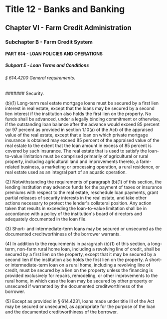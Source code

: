 
# Title 12 - Banks and Banking
## Chapter VI - Farm Credit Administration
### Subchapter B - Farm Credit System
#### PART 614 - LOAN POLICIES AND OPERATIONS
##### Subpart E - Loan Terms and Conditions
###### § 614.4200 General requirements.
####### Security.

(b)(1) Long-term real estate mortgage loans must be secured by a first lien interest in real estate, except that the loans may be secured by a second lien interest if the institution also holds the first lien on the property. No funds shall be advanced, under a legally binding commitment or otherwise, if the outstanding loan balance after the advance would exceed 85 percent (or 97 percent as provided in section 1.10(a) of the Act) of the appraised value of the real estate, except that a loan on which private mortgage insurance is obtained may exceed 85 percent of the appraised value of the real estate to the extent that the loan amount in excess of 85 percent is covered by such insurance. The real estate that is used to satisfy the loan-to-value limitation must be comprised primarily of agricultural or rural property, including agricultural land and improvements thereto, a farm-related business, a marketing or processing operation, a rural residence, or real estate used as an integral part of an aquatic operation.

(2) Notwithstanding the requirements of paragraph (b)(1) of this section, the lending institution may advance funds for the payment of taxes or insurance premiums with respect to the real estate, reschedule loan payments, grant partial releases of security interests in the real estate, and take other actions necessary to protect the lender's collateral position. Any action taken that results in exceeding the loan-to-value limitation shall be in accordance with a policy of the institution's board of directors and adequately documented in the loan file.

(3) Short- and intermediate-term loans may be secured or unsecured as the documented creditworthiness of the borrower warrants.

(4) In addition to the requirements in paragraph (b)(1) of this section, a long-term, non-farm rural home loan, including a revolving line of credit, shall be secured by a first lien on the property, except that it may be secured by a second lien if the institution also holds the first lien on the property. A short- or intermediate-term loan on a rural home, including a revolving line of credit, must be secured by a lien on the property unless the financing is provided exclusively for repairs, remodeling, or other improvements to the rural home, in which case the loan may be secured by other property or unsecured if warranted by the documented creditworthiness of the borrower.

(5) Except as provided in § 614.4231, loans made under title III of the Act may be secured or unsecured, as appropriate for the purpose of the loan and the documented creditworthiness of the borrower.
